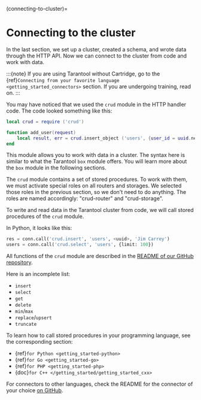 (connecting-to-cluster)=

# Connecting to the cluster

In the last section, we set up a cluster, created a schema, and wrote data through the HTTP API.
Now we can connect to the cluster from code and work with data.

:::{note}
If you are using Tarantool without Cartridge, go to the
{ref}`Connecting from your favorite language <getting_started_connectors>` section.
If you are undergoing training, read on.
:::

You may have noticed that we used the `crud` module in the HTTP handler code.
The code looked something like this:

```lua
local crud = require ('crud')

function add_user(request)
    local result, err = crud.insert_object ('users', {user_id = uuid.new (), fullname = fullname})
end
```

This module allows you to work with data in a cluster. The syntax here is similar to
what the Tarantool `box` module offers.
You will learn more about the `box` module in the following sections.

The `crud` module contains a set of stored procedures.
To work with them, we must activate special roles on all routers and storages.
We selected those roles in the previous section, so we don't need to do anything.
The roles are named accordingly: "crud-router" and "crud-storage".

To write and read data in the Tarantool cluster from code, we will call stored
procedures of the `crud` module.

In Python, it looks like this:

```python
res = conn.call('crud.insert', 'users', <uuid>, 'Jim Carrey')
users = conn.call('crud.select', 'users', {limit: 100})
```

All functions of the `crud` module are described
in the [README of our GitHub repository](https://github.com/tarantool/crud/#insert).

Here is an incomplete list:

- `insert`
- `select`
- `get`
- `delete`
- `min`/`max`
- `replace`/`upsert`
- `truncate`

To learn how to call stored procedures in your programming language, see the corresponding section:

- {ref}`for Python <getting_started-python>`
- {ref}`for Go <getting_started-go>`
- {ref}`for PHP <getting_started-php>`
- {doc}`for C++ </getting_started/getting_started_cxx>`

For connectors to other languages, check the README for the connector of your choice
[on GitHub](https://github.com/tarantool).
